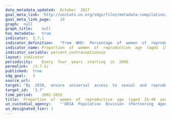```yaml
---	
date_metadata_updated:	October  2017  
goal_meta_link:	'http://unstats.un.org/sdgs/files/metadata-compilation/Metadata-Goal-3.pdf'
goal_meta_link_page:	19
graph:	null
graph_title:	null
has_metadata:	true
indicator:	3.7.1
indicator_definition:	"From  WHO:  Percentage  of  women  of  reproductive  age  (15-49  years)  who  are  sexually  active  and  who  have  their  need  for  family  planning  satisfied  with  modern  methods.From  Population  Division/DESA,  United  Nations:  Percentage  of  women  of  reproductive  age  (15-49  years)  who  have  their  need  for  family  planning  satisfied  with  modern  methods.From  UNFPA:  The  contraceptive  prevalence  rate  is  the  percentage  of  women  of  reproductive  age  who  are  currently  using,  or  whose  sexual  partner  is  currently  using,  at  least  one  contraceptive  method,  regardless  of  the  method  used.  Concepts  Women  of  reproductive  age  include  all  women  of  reproductive  age  (15-49)  who  are  married  or  in  consensual  union.  Contraceptive  methods  include  modern  and  traditional  methods.  Modern  methods  of  contraception  include  female  and  male  sterilization,  oral  hormonal  pills,  intra-uterine  devices  (IUD),  male  condoms,  injectables,  implants  (including  Norplant),  vaginal  barrier  methods,  female  condoms,  and  emergency  contraception.  Traditional  methods  of  contraception  include  the  rhythm  method  (periodic  abstinence),  withdrawal,  lactational  amenorrhea  method  (LAM)  and  folk  methods."
indicator_name:	Proportion  of  women  of  reproductive  age  (aged  15-49  years)  who  have  their  need  for  family  planning  satisfied  with  modern  methods
indicator_variable:	percent_contraceptionuse
layout:	indicator
periodicity:	Every  four  years  starting  in  2006
permalink:	/3-7-1/
published:	true
sdg_goal:	3
source_url:	
target:	"By  2030,  ensure  universal  access  to  sexual  and  reproductive  health-care  services,  including  for  family  planning,  information  and  education,  and  the  integration  of  reproductive  health  into  national  strategies  and  programmes."
target_id:	'3.7'
time_period:	2002-2015
title:	Proportion  of  women  of  reproductive  age  (aged  15-49  years)  who  have  their  need  for  family  planning  satisfied  with  modern  methods
un_custodial_agency:	"'DESA  Population  Division  (Partnering  Agencies:  UNFPA,  WHO)'"
un_designated_tier:	1
---	
```

